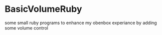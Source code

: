 BasicVolumeRuby
===============

some small ruby programs to enhance my obenbox experiance by adding some volume control
